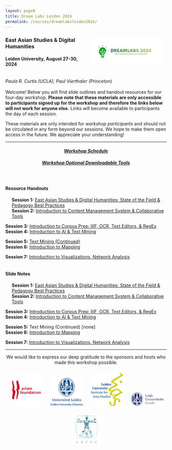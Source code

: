 ```yaml
---
layout: page0
title: Dream Labs Leiden 2024
permalink: /courses/dreamlabsleiden2024/
---
```


<div style>
<img src="/images/logo_dreamlabs.png" style="float:right;max-width:45%;padding: 10px 10px 10px 15px;">
</div><h3>East Asian Studies & Digital Humanities</h3><p>
<h4>Leiden University, August 27-30, 2024</h4>
<br>
<em>Paula R. Curtis (UCLA), Paul Vierthaler (Princeton)</em>
<br>
<br>
Welcome! Below you will find slide outlines and handout resources for our four-day workshop. <b>Please note that these materials are only accessible to participants signed up for the workshop and therefore the links below will not work for anyone else.</b> Links will become available to participants the day of each session.
<p></p>
These materials are only intended for <em>workshop participants</em> and should not be circulated in any form beyond our sessions. We hope to make them open access in the future. We appreciate your understanding!
<p></p>
<hr>
<p></p>
<center><em><h4><a href="https://drive.google.com/file/d/1Bryu3K-3jA42PetUTcum1avHFCGk7SNL/view?usp=sharing">Workshop Schedule</a></h4></em></center><p></p>
<center><em><h4><a href="https://docs.google.com/document/d/1Ke26NeilWxyf09VBXYLEl5kCHAZjOcHBxjm5egsEq5g/edit?usp=sharing">Workshop Optional Downloadable Tools</a></h4></em></center>
<p style="height:25px"></p>
<h4>Resource Handouts</h4><p></p>

<span style="padding-left: 20px; display:block"><b>Session 1:</b> <a href="https://docs.google.com/document/d/1K1xE6llbOK9oTXHUXleUHkkn8--ffijIe9irIOiYWBM/edit?usp=sharing">East Asian Studies & Digital Humanities: State of the Field & Pedagogy Best Practices</a><br>
<b>Session 2:</b> <a href="https://docs.google.com/document/d/176mPHeQAPqdlAN6bQoVUW5CxNsDeKAZmpQhIHXQ6eFA/edit?usp=sharing">Introduction to Content Management System & Collaborative Tools</a><br>
<p></p>
<b>Session 3:</b> <a href="/docs/404/">Introduction to Corpus Prep: IIIF, OCR, Text Editors, & RegEx</a><br>
<b>Session 4:</b> <a href="/docs/404/">Introduction to AI & Text Mining</a><br>
<p></p>
<b>Session 5:</b> <a href="/docs/404/">Text Mining (Continued)</a><br>
<b>Session 6:</b> <a href="/docs/404/">Introduction to Mapping</a><br>
<p></p>
<b>Session 7:</b> <a href="/docs/404/">Introduction to Visualizations, Network Analysis</a><br>
</span>
<br>
<h4>Slide Notes</h4><p></p>

<span style="padding-left: 20px; display:block"><b>Session 1:</b> <a href="https://docs.google.com/document/d/1x5Yh0zFJ0lc2R5dSvEKh536GkcQO3bCE2ogWm99Emok/edit?usp=sharing">East Asian Studies & Digital Humanities: State of the Field & Pedagogy Best Practices</a><br>
<b>Session 2:</b> <a href="https://docs.google.com/document/d/1LF5YS8COBjRiOi4f2nScsjSfa7QctM6Yiai5QuBy_lw/edit?usp=sharing">Introduction to Content Management System & Collaborative Tools</a><br>
<p></p>
<b>Session 3:</b> <a href="/docs/404/">Introduction to Corpus Prep: IIIF, OCR, Text Editors, & RegEx</a><br>
<b>Session 4:</b> <a href="/docs/404/">Introduction to AI & Text Mining</a><br>
<p></p>
<b>Session 5:</b> Text Mining (Continued) [none]<br>
<b>Session 6:</b> <a href="/docs/404/">Introduction to Mapping</a><br>
<p></p>
<b>Session 7:</b> <a href="/docs/404/">Introduction to Visualizations, Network Analysis</a><br>
</span>
<p></p>
<p></p>
<hr>
<p></p>
<center>We would like to express our deep gratitude to the sponsors and hosts who made this workshop possible.</center>
<p></p>
<center><img src="/images/logo_ailion.jpg" style="max-width:20%;padding: 10px 10px 10px 15px;"><img src="/images/logo_Leiden_library.jpg" style="max-width:20%;padding: 10px 10px 10px 15px;"><img src="/images/logo_LIAS_Leiden.jpg" style="max-width:20%;padding: 10px 10px 10px 15px;"><img src="/images/logo_LU.png" style="max-width:20%;padding: 10px 10px 10px 15px;"><img src="/images/logo_LUCDH.png" style="max-width:20%;padding: 10px 10px 10px 15px;"></center>

